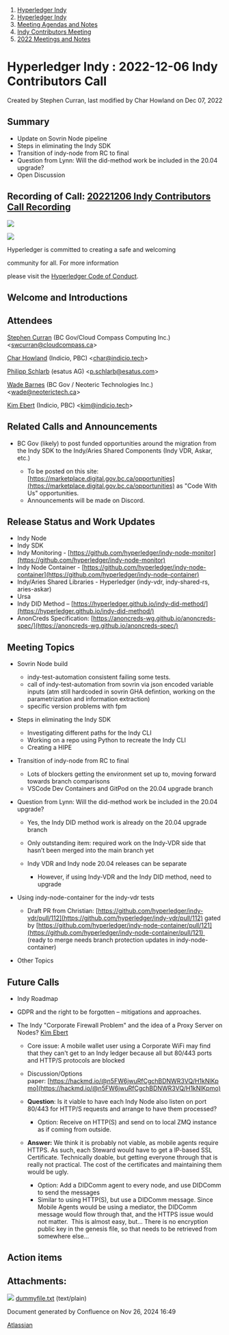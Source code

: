 1. [Hyperledger Indy](index.html)
2. [Hyperledger Indy](Hyperledger-Indy_19464194.html)
3. [Meeting Agendas and Notes](Meeting-Agendas-and-Notes_19464715.html)
4. [Indy Contributors Meeting](Indy-Contributors-Meeting_19464913.html)
5. [2022 Meetings and Notes](2022-Meetings-and-Notes_19465927.html)

# Hyperledger Indy : 2022-12-06 Indy Contributors Call

Created by Stephen Curran, last modified by Char Howland on Dec 07, 2022

## Summary

- Update on Sovrin Node pipeline
- Steps in eliminating the Indy SDK
- Transition of indy-node from RC to final
- Question from Lynn: Will the did-method work be included in the 20.04 upgrade?
- Open Discussion

## Recording of Call: [20221206 Indy Contributors Call Recording](https://lf-hyperledger.atlassian.net/wiki/download/attachments/19464617/20221206%20-%20Indy%20Contributors%20Call%20Recording.mp4?version=1&modificationDate=1670350932326&api=v2)

![](https://wiki.hyperledger.org/download/attachments/29034696/Antitrustnotice.png?version=1&modificationDate=1581695654000&api=v2)

![](https://wiki.hyperledger.org/download/attachments/2392771/welcome.png?version=2&modificationDate=1572450107000&api=v2)

Hyperledger is committed to creating a safe and welcoming

community for all. For more information

please visit the [Hyperledger Code of Conduct](https://lf-hyperledger.atlassian.net/wiki/spaces/HYP/pages/19595281/Hyperledger+Code+of+Conduct).

## Welcome and Introductions

## Attendees

[Stephen Curran](https://lf-hyperledger.atlassian.net/wiki/people/557058:d676f135-ecd6-465b-b7eb-f87976bf4569?ref=confluence) (BC Gov/Cloud Compass Computing Inc.) &lt;swcurran@cloudcompass.ca&gt;

[Char Howland](https://lf-hyperledger.atlassian.net/wiki/people/60998bf1dafdf00068e21bae?ref=confluence) (Indicio, PBC) &lt;char@indicio.tech&gt;

[Philipp Schlarb](https://lf-hyperledger.atlassian.net/wiki/people/712020:746f867b-3462-4658-8241-e74712f0cf6a?ref=confluence) (esatus AG) &lt;p.schlarb@esatus.com&gt;

[Wade Barnes](https://lf-hyperledger.atlassian.net/wiki/people/70121:166ee094-a2f2-44b4-adee-5c3da3741ff8?ref=confluence) (BC Gov / Neoteric Technologies Inc.) &lt;wade@neoterictech.ca&gt;

[Kim Ebert](https://lf-hyperledger.atlassian.net/wiki/people/5f7247c98d88b30075da15a3?ref=confluence) (Indicio, PBC) &lt;kim@indicio.tech&gt;

## Related Calls and Announcements

- BC Gov (likely) to post funded opportunities around the migration from the Indy SDK to the Indy/Aries Shared Components (Indy VDR, Askar, etc.)
  
  - To be posted on this site: [https://marketplace.digital.gov.bc.ca/opportunities](https://marketplace.digital.gov.bc.ca/opportunities) as "Code With Us" opportunities.
  - Announcements will be made on Discord.

## Release Status and Work Updates

- Indy Node
- Indy SDK
- Indy Monitoring - [https://github.com/hyperledger/indy-node-monitor](https://github.com/hyperledger/indy-node-monitor)
- Indy Node Container - [https://github.com/hyperledger/indy-node-container](https://github.com/hyperledger/indy-node-container)
- Indy/Aries Shared Libraries - Hyperledger (indy-vdr, indy-shared-rs, aries-askar)
- Ursa
- Indy DID Method – [https://hyperledger.github.io/indy-did-method/](https://hyperledger.github.io/indy-did-method/)
- AnonCreds Specification: [https://anoncreds-wg.github.io/anoncreds-spec/](https://anoncreds-wg.github.io/anoncreds-spec/)

## Meeting Topics

- Sovrin Node build
  
  - indy-test-automation consistent failing some tests.
  - call of indy-test-automation from sovrin via json encoded variable inputs (atm still hardcoded in sovrin GHA defintion, working on the parametrization and information extraction)
  - specific version problems with fpm
- Steps in eliminating the Indy SDK
  
  - Investigating different paths for the Indy CLI
  - Working on a repo using Python to recreate the Indy CLI
  - Creating a HIPE
- Transition of indy-node from RC to final
  
  - Lots of blockers getting the environment set up to, moving forward towards branch comparisons
  - VSCode Dev Containers and GitPod on the 20.04 upgrade branch
- Question from Lynn: Will the did-method work be included in the 20.04 upgrade?
  
  - Yes, the Indy DID method work is already on the 20.04 upgrade branch
  - Only outstanding item: required work on the Indy-VDR side that hasn’t been merged into the main branch yet
  - Indy VDR and Indy node 20.04 releases can be separate
    
    - However, if using Indy-VDR and the Indy DID method, need to upgrade
- Using indy-node-container for the indy-vdr tests
  
  - Draft PR from Christian: [https://github.com/hyperledger/indy-vdr/pull/112](https://github.com/hyperledger/indy-vdr/pull/112) gated by [https://github.com/hyperledger/indy-node-container/pull/121](https://github.com/hyperledger/indy-node-container/pull/121)  (ready to merge needs branch protection updates in indy-node-container)
- Other Topics

## Future Calls

- Indy Roadmap
- GDPR and the right to be forgotten – mitigations and approaches.
- The Indy "Corporate Firewall Problem" and the idea of a Proxy Server on Nodes? [Kim Ebert](https://lf-hyperledger.atlassian.net/wiki/people/5f7247c98d88b30075da15a3?ref=confluence)
  
  - Core issue: A mobile wallet user using a Corporate WiFi may find that they can't get to an Indy ledger because all but 80/443 ports and HTTP/S protocols are blocked
  - Discussion/Options paper: [https://hackmd.io/@n5FW6jwuRfCgchBDNWR3VQ/H1kNlKpmo](https://hackmd.io/@n5FW6jwuRfCgchBDNWR3VQ/H1kNlKpmo)
  - **Question**: Is it viable to have each Indy Node also listen on port 80/443 for HTTP/S requests and arrange to have them processed?
    
    - Option: Receive on HTTP(S) and send on to local ZMQ instance as if coming from outside.
  - **Answer:** We think it is probably not viable, as mobile agents require HTTPS. As such, each Steward would have to get a IP-based SSL Certificate. Technically doable, but getting everyone through that is really not practical. The cost of the certificates and maintaining them would be ugly.
    
    - Option: Add a DIDComm agent to every node, and use DIDComm to send the messages
    - Similar to using HTTP(S), but use a DIDComm message. Since Mobile Agents would be using a mediator, the DIDComm message would flow through that, and the HTTPS issue would not matter.  This is almost easy, but... There is no encryption public key in the genesis file, so that needs to be retrieved from somewhere else...

## Action items

## Attachments:

![](images/icons/bullet_blue.gif) [dummyfile.txt](attachments/19464617/19466351.txt) (text/plain)

Document generated by Confluence on Nov 26, 2024 16:49

[Atlassian](http://www.atlassian.com/)
